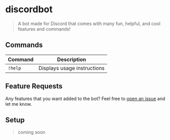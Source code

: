 # discordbot
> A bot made for Discord that comes with many fun, helpful, and cool features and commands!

## Commands
| Command | Description
|---------|-------------|
| `!help` | Displays usage instructions|

## Feature Requests
Any features that you want added to the bot? Feel free to [open an issue](https://github.com/lokhinw/discordbot/issues/new) and let me know.
## Setup
> coming soon

